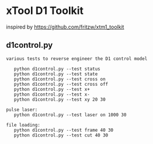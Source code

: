# xTool D1 Toolkit

inspired by https://github.com/fritzw/xtm1_toolkit

## d1control.py


```
various tests to reverse engineer the D1 control model

   python d1control.py --test status
   python d1control.py --test state
   python d1control.py --test cross on
   python d1control.py --test cross off
   python d1control.py --test x+
   python d1control.py --test x-
   python d1control.py --test xy 20 30

pulse laser:
   python d1control.py --test laser on 1000 30

file loading:
   python d1control.py --test frame 40 30
   python d1control.py --test cut 40 30
```






